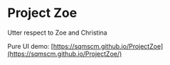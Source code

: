 # Project Zoe

Utter respect to Zoe and Christina

Pure UI demo: [https://sqmscm.github.io/ProjectZoe](https://sqmscm.github.io/ProjectZoe/)
